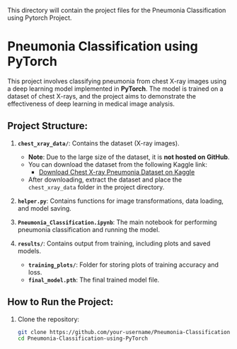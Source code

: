This directory will contain the project files for the Pneumonia Classification using Pytorch Project.


# Pneumonia Classification using PyTorch

This project involves classifying pneumonia from chest X-ray images using a deep learning model implemented in **PyTorch**. The model is trained on a dataset of chest X-rays, and the project aims to demonstrate the effectiveness of deep learning in medical image analysis.

## Project Structure:

1. **`chest_xray_data/`**: Contains the dataset (X-ray images).
   - **Note**: Due to the large size of the dataset, it is **not hosted on GitHub**.
   - You can download the dataset from the following Kaggle link:
     - [Download Chest X-ray Pneumonia Dataset on Kaggle](https://www.kaggle.com/datasets/paultimothymooney/chest-xray-pneumonia)
   - After downloading, extract the dataset and place the `chest_xray_data` folder in the project directory.

2. **`helper.py`**: Contains functions for image transformations, data loading, and model saving.

3. **`Pneumonia_Classification.ipynb`**: The main notebook for performing pneumonia classification and running the model.


4. **`results/`**: Contains output from training, including plots and saved models.
   - **`training_plots/`**: Folder for storing plots of training accuracy and loss.
   - **`final_model.pth`**: The final trained model file.

## How to Run the Project:

1. Clone the repository:
   ```bash
   git clone https://github.com/your-username/Pneumonia-Classification-using-PyTorch.git
   cd Pneumonia-Classification-using-PyTorch

